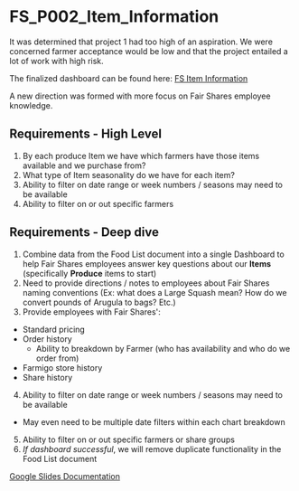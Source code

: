 # FS_P002_Item_Information
It was determined that project 1 had too high of an aspiration. We were concerned farmer acceptance would be low and that the project entailed a lot of work with high risk.

The finalized dashboard can be found here: [FS Item Information](https://rmargh.shinyapps.io/fairshares_item_information/)

A new direction was formed with more focus on Fair Shares employee knowledge. 

## Requirements - High Level
1. By each produce Item we have which farmers have those items available and we purchase from?
2. What type of Item seasonality do we have for each item?
3. Ability to filter on date range or week numbers / seasons may need to be available
4. Ability to filter on or out specific farmers

## Requirements - Deep dive
1. Combine data from the Food List document into a single Dashboard to help Fair Shares employees answer key questions about our **Items** (specifically **Produce** items to start)
2. Need to provide directions / notes to employees about Fair Shares naming conventions (Ex: what does a Large Squash mean? How do we convert pounds of Arugula to bags? Etc.)
3. Provide employees with Fair Shares':
  + Standard pricing
  + Order history
    - Ability to breakdown by Farmer (who has availability and who do we order from)
  + Farmigo store history
  + Share history
4. Ability to filter on date range or week numbers / seasons may need to be available
  + May even need to be multiple date filters within each chart breakdown
5. Ability to filter on or out specific farmers or share groups
6. *If dashboard successful*, we will remove duplicate functionality in the Food List document

[Google Slides Documentation](https://docs.google.com/presentation/d/1cw-fkcW7dBuIV5Y_Ai8K1LkB57fgU0gRsppUeXePobI/edit#slide=id.g11337c7c886_0_123)
